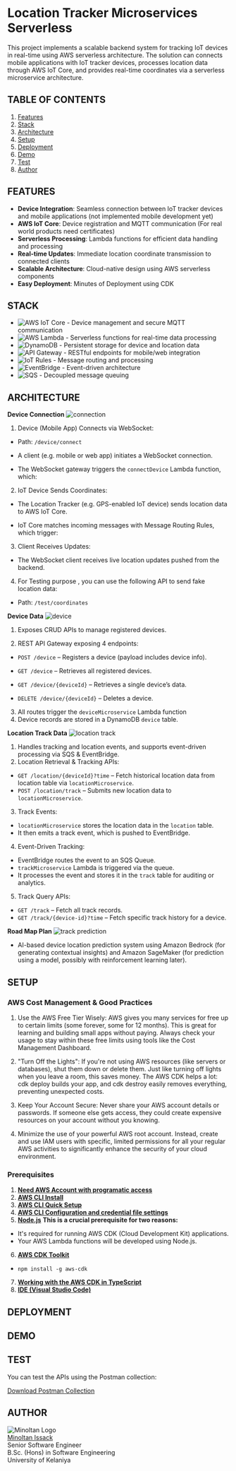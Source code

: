 # Location Tracker Microservices Serverless
This project implements a scalable backend system for tracking IoT devices in real-time using AWS serverless architecture. The solution can connects mobile applications with IoT tracker devices, processes location data through AWS IoT Core, and provides real-time coordinates via a serverless microservice architecture.

## TABLE OF CONTENTS
1. [Features](#FEATURES) 
2. [Stack](#STACK)
3. [Architecture](#ARCHITECTURE)
4. [Setup](#SETUP)
5. [Deployment](#DEPLOYMENT)
6. [Demo](#DEMO)
8. [Test](#TEST)
9. [Author](#AUTHOR)


## FEATURES
    
- **Device Integration**: Seamless connection between IoT tracker devices and mobile applications (not implemented mobile development yet)
- **AWS IoT Core**: Device registration and MQTT communication (For real world products need certificates)
- **Serverless Processing**: Lambda functions for efficient data handling and processing
- **Real-time Updates**: Immediate location coordinate transmission to connected clients
- **Scalable Architecture**: Cloud-native design using AWS serverless components
- **Easy Deployment**: Minutes of Deployment using CDK 

## STACK

- <img src="https://img.shields.io/badge/AWS_IoT_Core-326304?style=flat&logo=amazon-aws&logoColor=white" alt="AWS IoT Core"> - Device management and secure MQTT communication  
- <img src="https://img.shields.io/badge/AWS_Lambda-FF9900?style=flat&logo=awslambda&logoColor=white" alt="AWS Lambda"> - Serverless functions for real-time data processing  
- <img src="https://img.shields.io/badge/Amazon_DynamoDB-4053D6?style=flat&logo=amazon-dynamodb&logoColor=white" alt="DynamoDB"> - Persistent storage for device and location data  
- <img src="https://img.shields.io/badge/Amazon_API_Gateway-5e6dd1?style=flat&logo=amazon-aws&logoColor=white" alt="API Gateway"> - RESTful endpoints for mobile/web integration  
- <img src="https://img.shields.io/badge/AWS_IoT_Rules-407d07?style=flat&logo=amazon-aws&logoColor=white" alt="IoT Rules"> - Message routing and processing  
- <img src="https://img.shields.io/badge/Amazon_EventBridge-870f57?style=flat&logo=amazon-aws&logoColor=white" alt="EventBridge"> - Event-driven architecture  
- <img src="https://img.shields.io/badge/Amazon_SQS-b3257a?style=flat&logo=amazon-sqs&logoColor=white" alt="SQS"> - Decoupled message queuing  


## ARCHITECTURE
**Device Connection**
![connection](public/readme/connect.png)<br />
1. Device (Mobile App) Connects via WebSocket:

- Path: ```/device/connect```

- A client (e.g. mobile or web app) initiates a WebSocket connection.

-  The WebSocket gateway triggers the ```connectDevice``` Lambda function, which:


2. IoT Device Sends Coordinates:

- The Location Tracker (e.g. GPS-enabled IoT device) sends location data to AWS IoT Core.

- IoT Core matches incoming messages with Message Routing Rules, which trigger:


3. Client Receives Updates:

- The WebSocket client receives live location updates pushed from the backend.

4. For Testing purpose , you can use the following API to send fake location data:
- Path: ```/test/coordinates```

**Device Data**
![device](public/readme/device.png)<br />

1. Exposes CRUD APIs to manage registered devices.

2. REST API Gateway exposing 4 endpoints:

- ```POST /device``` – Registers a device (payload includes device info).

- ```GET /device``` – Retrieves all registered devices.

- ```GET /device/{deviceId}``` – Retrieves a single device’s data.

- ```DELETE /device/{deviceId}``` – Deletes a device.

3. All routes trigger the ```deviceMicroservice``` Lambda function 
4. Device records are stored in a DynamoDB ```device``` table.

**Location Track Data**
![location track](public/readme/location-track.png)<br />

1. Handles tracking and location events, and supports event-driven processing via SQS & EventBridge.
2. Location Retrieval & Tracking APIs:
- ```GET /location/{deviceId}?time``` – Fetch historical location data from location table via ```locationMicroservice```.
- ```POST /location/track``` – Submits new location data to ```locationMicroservice```.

3. Track Events:
- ```locationMicroservice``` stores the location data in the ```location``` table.
- It then emits a track event, which is pushed to EventBridge.

4. Event-Driven Tracking:
- EventBridge routes the event to an SQS Queue.
- ```trackMicroservice``` Lambda is triggered via the queue.
- It processes the event and stores it in the ```track``` table for auditing or analytics.

5. Track Query APIs:
- ```GET /track``` – Fetch all track records.
- ```GET /track/{device-id}?time``` – Fetch specific track history for a device.

**Road Map Plan**
![track prediction](public/readme/roadmap.png)<br />
- AI-based device location prediction system using Amazon Bedrock (for generating contextual insights) and Amazon SageMaker (for prediction using a model, possibly with reinforcement learning later).

## SETUP

### AWS Cost Management & Good Practices
1. Use the AWS Free Tier Wisely: AWS gives you many services for free up to certain limits (some forever, some for 12 months). This is great for learning and building small apps without paying. Always check your usage to stay within these free limits using tools like the Cost Management Dashboard.

2. "Turn Off the Lights": If you're not using AWS resources (like servers or databases), shut them down or delete them. Just like turning off lights when you leave a room, this saves money. The AWS CDK helps a lot: cdk deploy builds your app, and cdk destroy easily removes everything, preventing unexpected costs.

3. Keep Your Account Secure: Never share your AWS account details or passwords. If someone else gets access, they could create expensive resources on your account without you knowing.

4. Minimize the use of your powerful AWS root account. Instead, create and use IAM users with specific, limited permissions for all your regular AWS activities to significantly enhance the security of your cloud environment.

### Prerequisites 
1. **[Need AWS Account with programatic access](https://docs.aws.amazon.com/keyspaces/latest/devguide/access.credentials.IAM.html)** 
2. **[AWS CLI Install](https://docs.aws.amazon.com/cli/latest/userguide/getting-started-install.html)**
3. **[AWS CLI Quick Setup](https://docs.aws.amazon.com/cli/latest/userguide/getting-started-quickstart.html)**
4. **[AWS CLI Configuration and credential file settings](https://docs.aws.amazon.com/cli/latest/userguide/cli-configure-files.html)**
5. **[Node.js](https://nodejs.org/en/)**
**This is a crucial prerequisite for two reasons:**
- It's required for running AWS CDK (Cloud Development Kit) applications.
- Your AWS Lambda functions will be developed using Node.js.
6. **[AWS CDK Toolkit](https://docs.aws.amazon.com/cdk/v2/guide/home.html)**
- ```npm install -g aws-cdk```
7. **[Working with the AWS CDK in TypeScript](https://docs.aws.amazon.com/cdk/v2/guide/work-with-cdk-typescript.html)**
8. **[IDE (Visual Studio Code)](https://code.visualstudio.com/)**



## DEPLOYMENT

## DEMO



## TEST
You can test the APIs using the Postman collection:

[Download Postman Collection](postman/location-tracker.postman_collection.json)

## AUTHOR   
![Minoltan Logo](public/readme/author.png)<br />
[Minoltan Issack](www.linkedin.com/in/minoltan)<br />
Senior Software Engineer<br />
B.Sc. (Hons) in Software Engineering<br />
University of Kelaniya